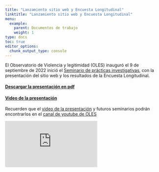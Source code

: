 ```yaml
---
title: "Lanzamiento sitio web y Encuesta Longitudinal"
linktitle: "Lanzamiento sitio web y Encuesta Longitudinal"
menu:
  example:
    parent: Documentos de trabajo
    weight: 1
type: docs
toc: true
editor_options: 
  chunk_output_type: console
---
```



El Observatorio de Violencia y legitimidad (OLES) inauguró el 9 de septiembre de 2022 inició el [Seminario de prácticas investigativas](https://oles-cl.netlify.app/event/), con la presentación del sitio web y los resultados de la Encuesta Longitudinal.

#### [Descargar la presentación en pdf](https://github.com/oles-cl/oles/raw/main/assets/media/lanzamiento_oles2022.pdf)

<p><a puedes="" descargar="" el="" programa="" apretando="" siguiente="" botón="" class="btn btn-primary" href="https://github.com/oles-cl/oles/raw/main/assets/media/lanzamiento_oles2022.pdf" role="button"><i class="far fa-file-pdf"></i></a></p>

#### [Video de la presentación]()

Recuerden que el [video de la presentación](https://youtu.be/DPqTKYSvh30) y futuros seminarios podrán encontrarlos en el [canal de youtube de OLES](https://www.youtube.com/channel/UCpzqa_c3Okvx3Ikv3t2Ld2Q)

<div class="embed-responsive embed-responsive-16by9">
<iframe class="embed-responsive-item" src="https://youtu.be/DPqTKYSvh30" frameborder="0" allow="accelerometer; autoplay; encrypted-media; gyroscope; picture-in-picture" allowfullscreen></iframe>
</div>
